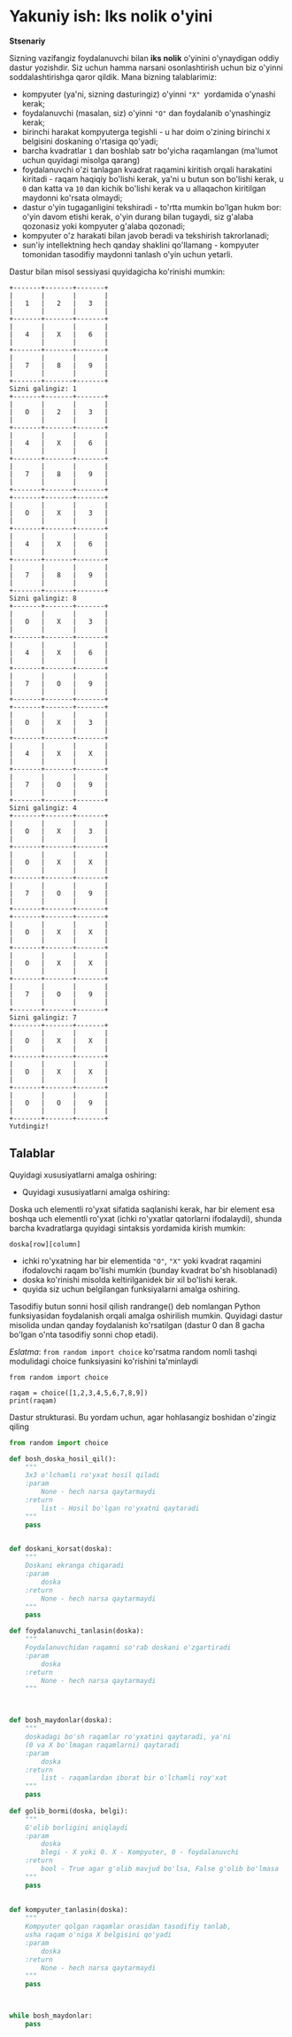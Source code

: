 ﻿
# Yakuniy ish: Iks nolik o'yini

**Stsenariy**

Sizning vazifangiz foydalanuvchi bilan **iks nolik** o'yinini o'ynaydigan oddiy dastur yozishdir. Siz uchun hamma narsani osonlashtirish uchun biz o'yinni soddalashtirishga qaror qildik. Mana bizning talablarimiz:

- kompyuter (ya'ni, sizning dasturingiz) o'yinni ```"X" ```yordamida o'ynashi kerak;
- foydalanuvchi (masalan, siz) o'yinni ```"O"``` dan foydalanib o'ynashingiz kerak;
- birinchi harakat kompyuterga tegishli - u har doim o'zining birinchi ```X``` belgisini doskaning o'rtasiga qo'yadi;
- barcha kvadratlar ```1``` dan boshlab satr bo'yicha raqamlangan (ma'lumot uchun quyidagi misolga qarang)
- foydalanuvchi o'zi tanlagan kvadrat raqamini kiritish orqali harakatini kiritadi - raqam haqiqiy bo'lishi kerak, ya'ni u butun son bo'lishi kerak, u ```0``` dan katta va ```10``` dan kichik bo'lishi kerak va u allaqachon kiritilgan maydonni ko'rsata olmaydi;
- dastur o'yin tugaganligini tekshiradi - to'rtta mumkin bo'lgan hukm bor: o'yin davom etishi kerak, o'yin durang bilan tugaydi, siz g'alaba qozonasiz yoki kompyuter g'alaba qozonadi;
- kompyuter o'z harakati bilan javob beradi va tekshirish takrorlanadi;
- sun'iy intellektning hech qanday shaklini qo'llamang - kompyuter tomonidan tasodifiy maydonni tanlash o'yin uchun yetarli.

Dastur bilan misol sessiyasi quyidagicha ko'rinishi mumkin:
```
+-------+-------+-------+
|       |       |       |
|   1   |   2   |   3   |
|       |       |       |
+-------+-------+-------+
|       |       |       |
|   4   |   X   |   6   |
|       |       |       |
+-------+-------+-------+
|       |       |       |
|   7   |   8   |   9   |
|       |       |       |
+-------+-------+-------+
Sizni galingiz: 1
+-------+-------+-------+
|       |       |       |
|   O   |   2   |   3   |
|       |       |       |
+-------+-------+-------+
|       |       |       |
|   4   |   X   |   6   |
|       |       |       |
+-------+-------+-------+
|       |       |       |
|   7   |   8   |   9   |
|       |       |       |
+-------+-------+-------+
+-------+-------+-------+
|       |       |       |
|   O   |   X   |   3   |
|       |       |       |
+-------+-------+-------+
|       |       |       |
|   4   |   X   |   6   |
|       |       |       |
+-------+-------+-------+
|       |       |       |
|   7   |   8   |   9   |
|       |       |       |
+-------+-------+-------+
Sizni galingiz: 8
+-------+-------+-------+
|       |       |       |
|   O   |   X   |   3   |
|       |       |       |
+-------+-------+-------+
|       |       |       |
|   4   |   X   |   6   |
|       |       |       |
+-------+-------+-------+
|       |       |       |
|   7   |   O   |   9   |
|       |       |       |
+-------+-------+-------+
+-------+-------+-------+
|       |       |       |
|   O   |   X   |   3   |
|       |       |       |
+-------+-------+-------+
|       |       |       |
|   4   |   X   |   X   |
|       |       |       |
+-------+-------+-------+
|       |       |       |
|   7   |   O   |   9   |
|       |       |       |
+-------+-------+-------+
Sizni galingiz: 4
+-------+-------+-------+
|       |       |       |
|   O   |   X   |   3   |
|       |       |       |
+-------+-------+-------+
|       |       |       |
|   O   |   X   |   X   |
|       |       |       |
+-------+-------+-------+
|       |       |       |
|   7   |   O   |   9   |
|       |       |       |
+-------+-------+-------+
+-------+-------+-------+
|       |       |       |
|   O   |   X   |   X   |
|       |       |       |
+-------+-------+-------+
|       |       |       |
|   O   |   X   |   X   |
|       |       |       |
+-------+-------+-------+
|       |       |       |
|   7   |   O   |   9   |
|       |       |       |
+-------+-------+-------+
Sizni galingiz: 7
+-------+-------+-------+
|       |       |       |
|   O   |   X   |   X   |
|       |       |       |
+-------+-------+-------+
|       |       |       |
|   O   |   X   |   X   |
|       |       |       |
+-------+-------+-------+
|       |       |       |
|   O   |   O   |   9   |
|       |       |       |
+-------+-------+-------+
Yutdingiz!
```

## Talablar

Quyidagi xususiyatlarni amalga oshiring:

- Quyidagi xususiyatlarni amalga oshiring:

Doska uch elementli ro'yxat sifatida saqlanishi kerak, har bir element esa boshqa uch elementli ro'yxat (ichki ro'yxatlar qatorlarni ifodalaydi), shunda barcha kvadratlarga quyidagi sintaksis yordamida kirish mumkin:

```text
doska[row][column]
```

- ichki ro'yxatning har bir elementida ```"O"```, ```"X"``` yoki kvadrat raqamini ifodalovchi raqam bo'lishi mumkin (bunday kvadrat bo'sh hisoblanadi)
- doska ko'rinishi misolda keltirilganidek bir xil bo'lishi kerak.
- quyida siz uchun belgilangan funksiyalarni amalga oshiring.

Tasodifiy butun sonni hosil qilish randrange() deb nomlangan Python funksiyasidan foydalanish orqali amalga oshirilish mumkin. Quyidagi dastur misolida undan qanday foydalanish ko'rsatilgan (dastur 0 dan 8 gacha bo'lgan o'nta tasodifiy sonni chop etadi).

_Eslatma_: ```from random import choice``` ko'rsatma random nomli tashqi modulidagi choice funksiyasini ko'rishini ta'minlaydi

```text
from random import choice
 
raqam = choice([1,2,3,4,5,6,7,8,9])
print(raqam)
```

Dastur strukturasi. Bu yordam uchun, agar hohlasangiz boshidan o'zingiz qiling

```python
from random import choice

def bosh_doska_hosil_qil():
    """
    3x3 o'lchamli ro'yxat hosil qiladi
    :param 
        None - hech narsa qaytarmaydi
    :return 
        list - Hosil bo'lgan ro'yxatni qaytaradi
    """
    pass
    

def doskani_korsat(doska):
    """
    Doskani ekranga chiqaradi
    :param 
        doska
    :return
        None - hech narsa qaytarmaydi
    """
    pass

def foydalanuvchi_tanlasin(doska):
    """
    Foydalanuvchidan raqamni so'rab doskani o'zgartiradi
    :param 
        doska
    :return 
        None - hech narsa qaytarmaydi
    """



def bosh_maydonlar(doska):
    """
    doskadagi bo'sh raqamlar ro'yxatini qaytaradi, ya'ni
    (0 va X bo'lmagan raqamlarni) qaytaradi 
    :param 
        doska
    :return 
        list - raqamlardan iborat bir o'lchamli roy'xat
    """
    pass    
    
def golib_bormi(doska, belgi):
    """
    G'olib borligini aniqlaydi
    :param 
        doska
        blegi - X yoki 0. X - Kompyuter, 0 - foydalanuvchi
    :return
        bool - True agar g'olib mavjud bo'lsa, False g'olib bo'lmasa
    """
    pass
 
    
def kompyuter_tanlasin(doska):
    """
    Kompyuter qolgan raqamlar orasidan tasodifiy tanlab,
    usha raqam o'niga X belgisini qo'yadi
    :param 
        doska
    :return 
        None - hech narsa qaytarmaydi
    """
    pass



while bosh_maydonlar:
    pass
```